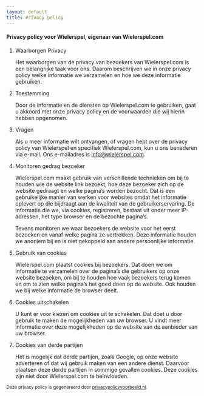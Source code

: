 ```yaml
---
layout: default
title: Privacy policy
---
```


#### Privacy policy voor Wielerspel, eigenaar van Wielerspel.com

1. Waarborgen Privacy

    Het waarborgen van de privacy van bezoekers van Wielerspel.com is een belangrijke taak voor ons. Daarom beschrijven we in onze privacy policy welke informatie we verzamelen en hoe we deze informatie gebruiken.

2. Toestemming

    Door de informatie en de diensten op Wielerspel.com te gebruiken, gaat u akkoord met onze privacy policy en de voorwaarden die wij hierin hebben opgenomen.

3. Vragen

    Als u meer informatie wilt ontvangen, of vragen hebt over de privacy policy van  Wielerspel en specifiek Wielerspel.com, kun u ons benaderen via e-mail. Ons e-mailadres is info@wielerspel.com.

4. Monitoren gedrag bezoeker

    Wielerspel.com maakt gebruik van verschillende technieken om bij te houden wie de website link bezoekt, hoe deze bezoeker zich op de website gedraagt en welke pagina’s worden bezocht. Dat is een gebruikelijke manier van werken voor websites omdat het informatie oplevert op die bijdraagt aan de kwaliteit van de gebruikerservaring. De informatie die we, via cookies, registreren, bestaat uit onder meer IP-adressen, het type browser en de bezochte pagina’s.

    Tevens monitoren we waar bezoekers de website voor het eerst bezoeken en vanaf welke pagina ze vertrekken. Deze informatie houden we anoniem bij en is niet gekoppeld aan andere persoonlijke informatie.

5. Gebruik van cookies

    Wielerspel.com plaatst cookies bij bezoekers. Dat doen we om informatie te verzamelen over de pagina’s die gebruikers op onze website bezoeken, om bij te houden hoe vaak bezoekers terug komen en om te zien welke pagina’s het goed doen op de website. Ook houden we bij welke informatie de browser deelt.

6. Cookies uitschakelen

    U kunt er voor kiezen om cookies uit te schakelen. Dat doet u door gebruik te maken de mogelijkheden van uw browser. U vindt meer informatie over deze mogelijkheden op de website van de aanbieder van uw browser.

7. Cookies van derde partijen

    Het is mogelijk dat derde partijen, zoals Google, op onze website adverteren of dat wij gebruik maken van een andere dienst. Daarvoor plaatsen deze derde partijen in sommige gevallen cookies. Deze cookies zijn niet door Wielerspel.com te beïnvloeden.
    


<small>Deze privacy policy is gegenereerd door [privacypolicyvoorbeeld.nl](privacypolicyvoorbeeld.nl).</small>


